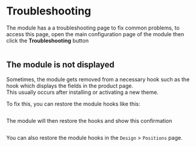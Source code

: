 # Troubleshooting

The module has a a troubleshooting page to fix common problems, to access this page, open the main configuration page
of the module then click the **Troubleshooting** button

<img srcset="./images/troubleshooting.jpg 2x" class="border">

## The module is not displayed
Sometimes, the module gets removed from a necessary hook such as the hook which displays the fields in the product page.  
This usually occurs after installing or activating a new theme.  

To fix this, you can restore the module hooks like this:

<img srcset="./images/hooks-list.jpg 2x">

The module will then restore the hooks and show this confirmation

<img srcset="./images/hooks-restored.jpg 2x">

You can also restore the module hooks in the `Design` > `Positions` page.
